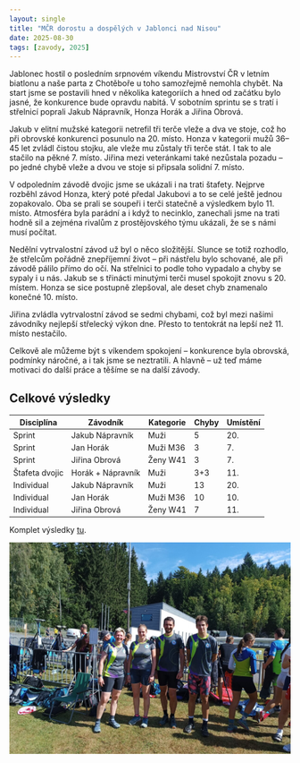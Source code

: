 ```yaml
---
layout: single
title: "MČR dorostu a dospělých v Jablonci nad Nisou"
date: 2025-08-30
tags: [zavody, 2025]
---
```


Jablonec hostil o posledním srpnovém víkendu Mistrovství ČR v letním biatlonu a naše parta z Chotěboře u toho samozřejmě nemohla chybět. Na start jsme se postavili hned v několika kategoriích a hned od začátku bylo jasné, že konkurence bude opravdu nabitá. V sobotním sprintu se s tratí i střelnicí poprali Jakub Nápravník, Honza Horák a Jiřina Obrová.

Jakub v elitní mužské kategorii netrefil tři terče vleže a dva ve stoje, což ho při obrovské konkurenci posunulo na 20. místo. Honza v kategorii mužů 36–45 let zvládl čistou stojku, ale vleže mu zůstaly tři terče stát. I tak to ale stačilo na pěkné 7. místo. Jiřina mezi veteránkami také nezůstala pozadu – po jedné chybě vleže a dvou ve stoje si připsala solidní 7. místo.

V odpoledním závodě dvojic jsme se ukázali i na trati štafety. Nejprve rozběhl závod Honza, který poté předal Jakubovi a to se celé ještě jednou zopakovalo. Oba se prali se soupeři i terči statečně a výsledkem bylo 11. místo. Atmosféra byla parádní a i když to necinklo, zanechali jsme na trati hodně sil a zejména rivalům z prostějovského týmu ukázali, že se s námi musí počítat.

Nedělní vytrvalostní závod už byl o něco složitější. Slunce se totiž rozhodlo, že střelcům pořádně znepříjemní život – při nástřelu bylo schované, ale při závodě pálilo přímo do očí. Na střelnici to podle toho vypadalo a chyby se sypaly i u nás. Jakub se s třinácti minutými terči musel spokojit znovu s 20. místem. Honza se sice postupně zlepšoval, ale deset chyb znamenalo konečné 10. místo.

Jiřina zvládla vytrvalostní závod se sedmi chybami, což byl mezi našimi závodníky nejlepší střelecký výkon dne. Přesto to tentokrát na lepší než 11. místo nestačilo.

Celkově ale můžeme být s víkendem spokojení – konkurence byla obrovská, podmínky náročné, a i tak jsme se neztratili. A hlavně – už teď máme motivaci do další práce a těšíme se na další závody.

## Celkové výsledky

| Disciplína     | Závodník          | Kategorie | Chyby | Umístění |
| -------------- | ----------------- | ----------| ----- | -------- |
| Sprint         | Jakub Nápravník   | Muži      | 5     | 20.      |
| Sprint         | Jan Horák         | Muži M36  | 3     | 7.       |
| Sprint         | Jiřina Obrová     | Ženy W41  | 3     | 7.       |
| Štafeta dvojic | Horák + Nápravník | Muži      | 3+3   | 11.      |
| Individual     | Jakub Nápravník   | Muži      | 13    | 20.      |
| Individual     | Jan Horák         | Muži M36  | 10    | 10.      |
| Individual     | Jiřina Obrová     | Ženy W41  | 7     | 11.      |

Komplet výsledky [tu](https://evidence.biatlon.cz/#/udalosti/20251/5).

![Alt text](/assets/images/posts/jablonec2025.jpg)

